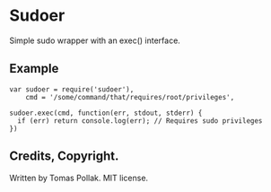 Sudoer
======

Simple sudo wrapper with an exec() interface.

Example
-------

    var sudoer = require('sudoer'),
        cmd = '/some/command/that/requires/root/privileges',

    sudoer.exec(cmd, function(err, stdout, stderr) {
      if (err) return console.log(err); // Requires sudo privileges
    })

Credits, Copyright.
------------------

Written by Tomas Pollak. MIT license.
